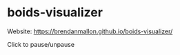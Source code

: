 # boids-visualizer

Website: https://brendanmallon.github.io/boids-visualizer/

  Click to pause/unpause
